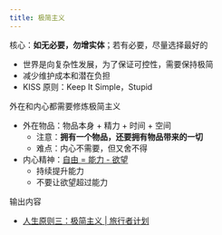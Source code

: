 ```yaml
---
title: 极简主义
---
```


核心：**如无必要，勿增实体**；若有必要，尽量选择最好的

- 世界是向复杂性发展，为了保证可控性，需要保持极简
- 减少维护成本和潜在负担
- KISS 原则：Keep It Simple，Stupid

外在和内心都需要修炼极简主义

- 外在物品：物品本身 + 精力 + 时间 + 空间
  - 注意：**拥有一个物品，还要拥有物品带来的一切**
  - 难点：内心不需要，但又舍不得
- 内心精神：[自由 = 能力 - 欲望](https://www.wujieli.com/blog/weekly/vol9)
  - 持续提升能力
  - 不要让欲望超过能力

输出内容

- [人生原则三：极简主义 | 旅行者计划](https://www.wujieli.com/blog/life/life-principle-minimalism)
